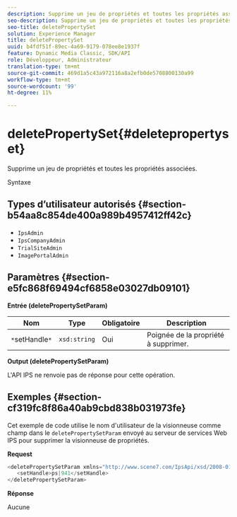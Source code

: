 ```yaml
---
description: Supprime un jeu de propriétés et toutes les propriétés associées.
seo-description: Supprime un jeu de propriétés et toutes les propriétés associées.
seo-title: deletePropertySet
solution: Experience Manager
title: deletePropertySet
uuid: b4fdf51f-89ec-4a69-9179-078ee8e1937f
feature: Dynamic Media Classic, SDK/API
role: Développeur, Administrateur
translation-type: tm+mt
source-git-commit: 469d1a5c43a972116a8a2efb0de5708800130a99
workflow-type: tm+mt
source-wordcount: '99'
ht-degree: 11%

---
```



# deletePropertySet{#deletepropertyset}

Supprime un jeu de propriétés et toutes les propriétés associées.

Syntaxe

## Types d’utilisateur autorisés {#section-b54aa8c854de400a989b4957412ff42c}

* `IpsAdmin`
* `IpsCompanyAdmin`
* `TrialSiteAdmin`
* `ImagePortalAdmin`

## Paramètres {#section-e5fc868f69494cf6858e03027db09101}

**Entrée (deletePropertySetParam)**

| Nom | Type | Obligatoire | Description |
|---|---|---|---|
| `*`setHandle`*` | `xsd:string` | Oui | Poignée de la propriété à supprimer. |

**Output (deletePropertySetParam)**

L&#39;API IPS ne renvoie pas de réponse pour cette opération.

## Exemples {#section-cf319fc8f86a40ab9cbd838b031973fe}

Cet exemple de code utilise le nom d&#39;utilisateur de la visionneuse comme champ dans le `deletePropertySetParam` envoyé au serveur de services Web IPS pour supprimer la visionneuse de propriétés.

**Request**

```java
<deletePropertySetParam xmlns="http://www.scene7.com/IpsApi/xsd/2008-01-15">
   <setHandle>ps|941</setHandle>
</deletePropertySetParam>
```

**Réponse**

Aucune
